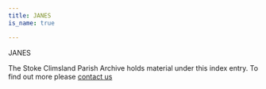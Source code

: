 ```yaml
---
title: JANES
is_name: true

---
```


JANES


The Stoke Climsland Parish Archive holds material under this index entry. To find out more please [contact us](/contact/)

